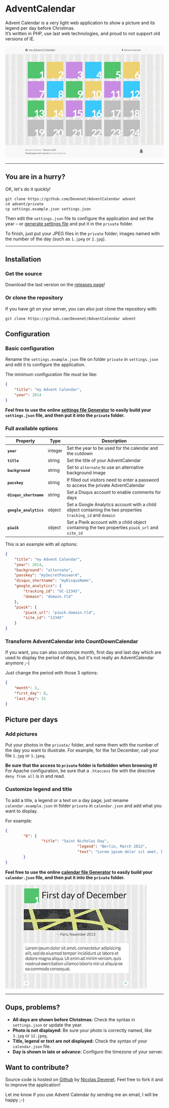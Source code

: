 # AdventCalendar

Advent Calendar is a very light web application to show a picture and its legend per day before Christmas.  
It’s written in PHP, use last web technologies, and proud to not support old versions of IE.


![Home of Advent Calendar](adventcalendar.jpg)

***

## You are in a hurry?

OK, let's do it quickly!

```
git clone https://github.com/Devenet/AdventCalendar advent
cd advent/private
cp settings.example.json settings.json
```

Then edit the `settings.json` file to configure the application and set the year – or [generate settings file](https://web.devenet.eu/advent/generator/#settings) and put it in the `private` folder.

To finish, just put your JPEG files in the `private` folder; images named with the number of the day (such as `1.jpeg` or `2.jpg`).

***

## Installation

### Get the source

Download the last version on the [releases page](https://github.com/Devenet/AdventCalendar/releases)!

### Or clone the repository

If you have git on your server, you can also just clone the repository with:

```
git clone https://github.com/Devenet/AdventCalendar advent
```

## Configuration

### Basic configuration

Rename the `settings.example.json` file on folder `private` in `settings.json` and edit it to configure the application.

The minimum configuration file must be like:
```json
{
	"title": "my Advent Calendar",
	"year": 2014
}
```

__Feel free to use the online [settings file Generator](https://web.devenet.eu/advent/generator/#settings) to easily build your `settings.json` file, and then put it into the `private` folder.__

### Full available options

| Property | Type | Description |
| --- | --- | --- |
| __`year`__ | integer | Set the year to be used for the calendar and the cutdown |
| __`title`__ | string | Set the title of your AdventCalendar |
| __`background`__ | string | Set to `alternate` to use an alternative background image |
| __`passkey`__ | string | If filled out visitors need to enter a password to access the private AdventCalendar |
| __`disqus_shortname`__ | string | Set a Disqus account to enable comments for days |
| __`google_analytics`__ | object | Set a Google Analytics account with a child object containing the two properties `tracking_id` and `domain` |
| __`piwik`__ | object | Set a Piwik account with a child object containing the two properties `piwik_url` and `site_id` |

This is an example with all options:
```json
{
	"title": "my Advent Calendar",
	"year": 2014,
	"background": "alternate",
	"passkey": "mySecretPassword",
	"disqus_shortname": "myDisqusName",
	"google_analytics": {
		"tracking_id": "UC-12345",
		"domain": "domain.tld"
	},
	"piwik": {
		"piwik_url": "piwik.domain.tld",
		"site_id": "12345"
	}
}
```

### Transform AdventCalendar into CountDownCalendar

If you want, you can also customize month, first day and last day which are used to display the period of days, but it's not really an AdventCalendar anymore ;-)

Just change the period with those 3 options:
```json
{
	"month": 3,
	"first_day": 8,
	"last_day": 31
}
```

## Picture per days

### Add pictures

Put your photos in the `private/` folder, and name them with the number of the day you want to illustrate.
For example, for the 1st December, call your file `1.jpg` or `1.jpeg`.  

__Be sure that the access to `private` folder is forbidden when browsing it!__   
For Apache configuration, be sure that a `.htaccess` file with the directive `deny from all` is in and read.

### Customize legend and title

To add a title, a legend or a text on a day page, just rename `calendar.example.json` in folder `private` in `calendar.json` and add what you want to display.

For example:

```json
{
        "6": {
                "title": "Saint Nicholas Day",
								"legend": "Berlin, March 2013",
								"text": "Lorem ipsum dolor sit amet, [...]."
        }
}
```

__Feel free to use the online [calendar file Generator](https://web.devenet.eu/advent/generator/#calendar) to easily build your `calendar.json` file, and then put it into the `private` folder.__


![A day with title, legend and text](adventcalendar-day.jpg)

***

## Oups, problems?

- __All days are shown before Christmas:__ Check the syntax in `settings.json` or update the year.
- __Photo is not displayed:__ Be sure your photo is correctly named, like `3.jpg` or `12.jpeg`.
- __Title, legend or text are not displayed:__ Check the syntax of your `calendar.json` file.
- __Day is shown in late or advance:__ Configure the timezone of your server.


## Want to contribute?

Source code is hosted on [Github](https://github.com/Devenet/AdventCalendar) by [Nicolas Devenet](https://nicolas.devenet.com). Feel free to fork it and to improve the application!

Let me know if you use Advent Calendar by sending me an email, I will be happy ;-)
